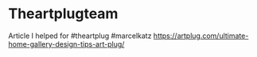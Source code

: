 # Theartplugteam
Article I helped for #theartplug #marcelkatz 
<href>https://artplug.com/ultimate-home-gallery-design-tips-art-plug/</href>
